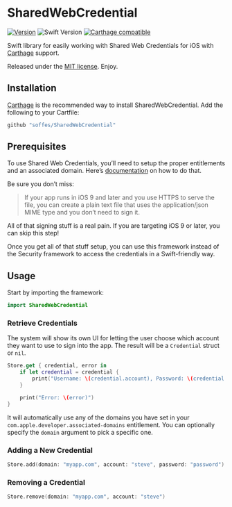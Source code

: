 # SharedWebCredential

[![Version](https://img.shields.io/github/release/soffes/SharedWebCredential.svg)](https://github.com/soffes/SharedWebCredential/releases)
![Swift Version](https://img.shields.io/badge/swift-3.0.2-orange.svg)
[![Carthage compatible](https://img.shields.io/badge/Carthage-compatible-4BC51D.svg?style=flat)](https://github.com/Carthage/Carthage)

Swift library for easily working with Shared Web Credentials for iOS with [Carthage](https://github.com/carthage/carthage) support.

Released under the [MIT license](LICENSE). Enjoy.


## Installation

[Carthage](https://github.com/carthage/carthage) is the recommended way to install SharedWebCredential. Add the following to your Cartfile:

``` ruby
github "soffes/SharedWebCredential"
```


## Prerequisites

To use Shared Web Credentials, you’ll need to setup the proper entitlements and an associated domain. Here’s [documentation](https://developer.apple.com/reference/security/shared_web_credentials) on how to do that.

Be sure you don’t miss:

> If your app runs in iOS 9 and later and you use HTTPS to serve the file, you can create a plain text file that uses the application/json MIME type and you don’t need to sign it.

All of that signing stuff is a real pain. If you are targeting iOS 9 or later, you can skip this step!

Once you get all of that stuff setup, you can use this framework instead of the Security framework to access the credentials in a Swift-friendly way.


## Usage

Start by importing the framework:

``` swift
import SharedWebCredential
```

### Retrieve Credentials

The system will show its own UI for letting the user choose which account they want to use to sign into the app. The result will be a `Credential` struct or `nil`.

``` swift
Store.get { credential, error in
    if let credential = credential {
        print("Username: \(credential.account), Password: \(credential.password)")
    }

    print("Error: \(error)")
}
```

It will automatically use any of the domains you have set in your `com.apple.developer.associated-domains` entitlement. You can optionally specify the `domain` argument to pick a specific one.


### Adding a New Credential

``` swift
Store.add(domain: "myapp.com", account: "steve", password: "password")
```


### Removing a Credential

``` swift
Store.remove(domain: "myapp.com", account: "steve")
```
